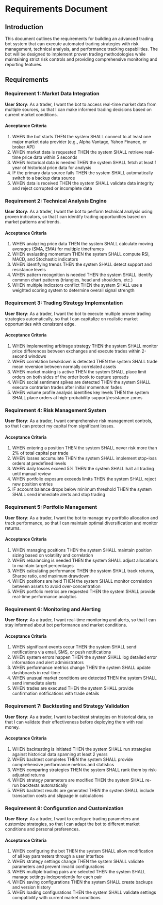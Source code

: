 # Requirements Document

## Introduction

This document outlines the requirements for building an advanced trading bot system that can execute automated trading strategies with risk management, technical analysis, and performance tracking capabilities. The bot will be designed to implement proven trading methodologies while maintaining strict risk controls and providing comprehensive monitoring and reporting features.

## Requirements

### Requirement 1: Market Data Integration

**User Story:** As a trader, I want the bot to access real-time market data from multiple sources, so that I can make informed trading decisions based on current market conditions.

#### Acceptance Criteria

1. WHEN the bot starts THEN the system SHALL connect to at least one major market data provider (e.g., Alpha Vantage, Yahoo Finance, or broker API)
2. WHEN market data is requested THEN the system SHALL retrieve real-time price data within 5 seconds
3. WHEN historical data is needed THEN the system SHALL fetch at least 1 year of historical price data for analysis
4. IF the primary data source fails THEN the system SHALL automatically switch to a backup data source
5. WHEN data is received THEN the system SHALL validate data integrity and reject corrupted or incomplete data

### Requirement 2: Technical Analysis Engine

**User Story:** As a trader, I want the bot to perform technical analysis using proven indicators, so that I can identify trading opportunities based on market patterns and trends.

#### Acceptance Criteria

1. WHEN analyzing price data THEN the system SHALL calculate moving averages (SMA, EMA) for multiple timeframes
2. WHEN evaluating momentum THEN the system SHALL compute RSI, MACD, and Stochastic indicators
3. WHEN identifying trends THEN the system SHALL detect support and resistance levels
4. WHEN pattern recognition is needed THEN the system SHALL identify common chart patterns (triangles, head and shoulders, etc.)
5. WHEN multiple indicators conflict THEN the system SHALL use a weighted scoring system to determine overall signal strength

### Requirement 3: Trading Strategy Implementation

**User Story:** As a trader, I want the bot to execute multiple proven trading strategies automatically, so that I can capitalize on realistic market opportunities with consistent edge.

#### Acceptance Criteria

1. WHEN implementing arbitrage strategy THEN the system SHALL monitor price differences between exchanges and execute trades within 2-second windows
2. WHEN correlation breakdown is detected THEN the system SHALL trade mean reversion between normally correlated assets
3. WHEN market making is active THEN the system SHALL place limit orders on both sides of the order book to capture spreads
4. WHEN social sentiment spikes are detected THEN the system SHALL execute contrarian trades after initial momentum fades
5. WHEN volume profile analysis identifies key levels THEN the system SHALL place orders at high-probability support/resistance zones

### Requirement 4: Risk Management System

**User Story:** As a trader, I want comprehensive risk management controls, so that I can protect my capital from significant losses.

#### Acceptance Criteria

1. WHEN entering a position THEN the system SHALL never risk more than 2% of total capital per trade
2. WHEN losses accumulate THEN the system SHALL implement stop-loss orders at predefined levels
3. WHEN daily losses exceed 5% THEN the system SHALL halt all trading until manual review
4. WHEN portfolio exposure exceeds limits THEN the system SHALL reject new position entries
5. IF account balance drops below minimum threshold THEN the system SHALL send immediate alerts and stop trading

### Requirement 5: Portfolio Management

**User Story:** As a trader, I want the bot to manage my portfolio allocation and track performance, so that I can maintain optimal diversification and monitor returns.

#### Acceptance Criteria

1. WHEN managing positions THEN the system SHALL maintain position sizing based on volatility and correlation
2. WHEN rebalancing is needed THEN the system SHALL adjust allocations to maintain target percentages
3. WHEN calculating performance THEN the system SHALL track returns, Sharpe ratio, and maximum drawdown
4. WHEN positions are held THEN the system SHALL monitor correlation between assets to avoid over-concentration
5. WHEN portfolio metrics are requested THEN the system SHALL provide real-time performance analytics

### Requirement 6: Monitoring and Alerting

**User Story:** As a trader, I want real-time monitoring and alerts, so that I can stay informed about bot performance and market conditions.

#### Acceptance Criteria

1. WHEN significant events occur THEN the system SHALL send notifications via email, SMS, or push notifications
2. WHEN system errors happen THEN the system SHALL log detailed error information and alert administrators
3. WHEN performance metrics change THEN the system SHALL update dashboards in real-time
4. WHEN unusual market conditions are detected THEN the system SHALL send immediate alerts
5. WHEN trades are executed THEN the system SHALL provide confirmation notifications with trade details

### Requirement 7: Backtesting and Strategy Validation

**User Story:** As a trader, I want to backtest strategies on historical data, so that I can validate their effectiveness before deploying them with real money.

#### Acceptance Criteria

1. WHEN backtesting is initiated THEN the system SHALL run strategies against historical data spanning at least 2 years
2. WHEN backtest completes THEN the system SHALL provide comprehensive performance metrics and statistics
3. WHEN comparing strategies THEN the system SHALL rank them by risk-adjusted returns
4. WHEN strategy parameters are modified THEN the system SHALL re-run backtests automatically
5. WHEN backtest results are generated THEN the system SHALL include transaction costs and slippage in calculations

### Requirement 8: Configuration and Customization

**User Story:** As a trader, I want to configure trading parameters and customize strategies, so that I can adapt the bot to different market conditions and personal preferences.

#### Acceptance Criteria

1. WHEN configuring the bot THEN the system SHALL allow modification of all key parameters through a user interface
2. WHEN strategy settings change THEN the system SHALL validate parameters and prevent invalid configurations
3. WHEN multiple trading pairs are selected THEN the system SHALL manage settings independently for each pair
4. WHEN saving configurations THEN the system SHALL create backups and version history
5. WHEN loading configurations THEN the system SHALL validate settings compatibility with current market conditions